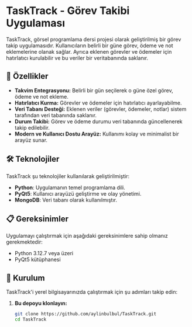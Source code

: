 
# TaskTrack - Görev Takibi Uygulaması

TaskTrack, görsel programlama dersi projesi olarak geliştirilmiş bir görev takip uygulamasıdır. Kullanıcıların belirli bir güne görev, ödeme ve not eklemelerine olanak sağlar. Ayrıca eklenen görevler ve ödemeler için hatırlatıcı kurulabilir ve bu veriler bir veritabanında saklanır.

## 🚀 Özellikler
- **Takvim Entegrasyonu:** Belirli bir gün seçilerek o güne özel görev, ödeme ve not ekleme.
- **Hatırlatıcı Kurma:** Görevler ve ödemeler için hatırlatıcı ayarlayabilme.
- **Veri Tabanı Desteği:** Eklenen veriler (görevler, ödemeler, notlar) sistem tarafından veri tabanında saklanır.
- **Durum Takibi:** Görev ve ödeme durumu veri tabanında güncellenerek takip edilebilir.
- **Modern ve Kullanıcı Dostu Arayüz:** Kullanımı kolay ve minimalist bir arayüz sunar.

## 🛠️ Teknolojiler
TaskTrack şu teknolojiler kullanılarak geliştirilmiştir:
- **Python**: Uygulamanın temel programlama dili.
- **PyQt5**: Kullanıcı arayüzü geliştirme ve olay yönetimi.
- **MongoDB**: Veri tabanı olarak kullanılmıştır.

## 📋 Gereksinimler
Uygulamayı çalıştırmak için aşağıdaki gereksinimlere sahip olmanız gerekmektedir:
- Python 3.12.7 veya üzeri
- PyQt5 kütüphanesi

## 🔧 Kurulum
TaskTrack'i yerel bilgisayarınızda çalıştırmak için şu adımları takip edin:

1. **Bu depoyu klonlayın:**
   ```bash
   git clone https://github.com/aylinbulbul/TaskTrack.git
   cd TaskTrack

